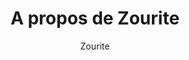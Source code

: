 ---
title: A propos de Zourite
author: Zourite
type: page
layout : about
hero : img/hero/livre-develloppement-personnel.jpg
id: about
---